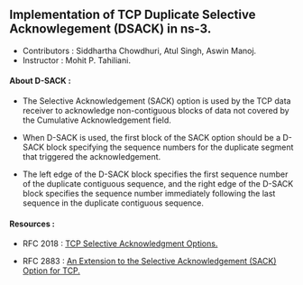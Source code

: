 ## Implementation of TCP Duplicate Selective Acknowlegement (DSACK) in ns-3.

+ Contributors : Siddhartha Chowdhuri, Atul Singh, Aswin Manoj.
+ Instructor   : Mohit P. Tahiliani.

#### About D-SACK :

+ The Selective Acknowledgement (SACK) option is used by the TCP data receiver to acknowledge non-contiguous blocks of data not covered by the Cumulative Acknowledgement field.

+ When D-SACK is used, the first block of the SACK option should be a D-SACK block specifying the sequence numbers for the duplicate segment that triggered the acknowledgement.

+  The left edge of the D-SACK block specifies the first sequence number of the duplicate contiguous sequence, and the right edge of the D-SACK block specifies the sequence number immediately following the last sequence in the duplicate contiguous sequence.

#### Resources    :

 + RFC 2018 : [TCP Selective Acknowledgment Options.](https://tools.ietf.org/html/rfc2018)
 
 + RFC 2883 : [An Extension to the Selective Acknowledgement (SACK) Option for TCP.](https://tools.ietf.org/html/rfc2883)
 
 
 

